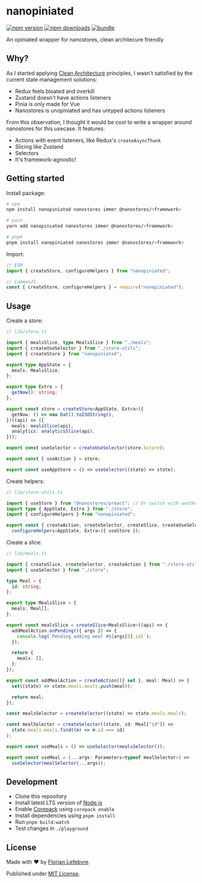 # nanopiniated

[![npm version][npm-version-src]][npm-version-href]
[![npm downloads][npm-downloads-src]][npm-downloads-href]
[![bundle][bundle-src]][bundle-href]

An opiniated wrapper for nanostores, clean architecure friendly

## Why?

As I started applying [Clean Architecture](https://blog.cleancoder.com/uncle-bob/2012/08/13/the-clean-architecture.html) principles, I wasn't satisfied by the current state management solutions:

- Redux feels bloated and overkill
- Zustand doesn't have actions listeners
- Pinia is only made for Vue
- Nanostores is unopiniated and has untyped actions listeners

From this observation, I thought it would be cool to write a wrapper around nanostores for this usecase. It features:

- Actions with event listeners, like Redux's `createAsyncThunk`
- Slicing like Zustand
- Selectors
- It's framework-agnostic!

## Getting started

Install package:

```sh
# npm
npm install nanopiniated nanostores immer @nanostores/<framework>

# yarn
yarn add nanopiniated nanostores immer @nanostores/<framework>

# pnpm
pnpm install nanopiniated nanostores immer @nanostores/<framework>
```

Import:

```js
// ESM
import { createStore, configureHelpers } from "nanopiniated";

// CommonJS
const { createStore, configureHelpers } = require("nanopiniated");
```

## Usage

Create a store:

```ts
// lib/store.ts

import { mealsSlice, type MealsSlice } from "./meals";
import { createUseSelector } from "./store-utils";
import { createStore } from "nanopiniated";

export type AppState = {
  meals: MealsSlice;
};

export type Extra = {
  getNow(): string;
};

export const store = createStore<AppState, Extra>({
  getNow: () => new Dat().toISOString(),
})((api) => ({
  meals: mealsSlice(api),
  analytics: analyticsSlice(api),
}));

export const useSelector = createUseSelector(store.$store);

export const { useAction } = store;

export const useAppStore = () => useSelector((state) => state);
```

Create helpers:

```ts
// lib/store-utils.ts

import { useStore } from "@nanostores/preact"; // Or switch with another nanostore integration
import type { AppState, Extra } from "./store";
import { configureHelpers } from "nanopiniated";

export const { createAction, createSelector, createSlice, createUseSelector } =
  configureHelpers<AppState, Extra>({ useStore });
```

Create a slice:

```ts
// lib/meals.ts

import { createSlice, createSelector, createAction } from "./store-utils";
import { useSelector } from "./store";

type Meal = {
  id: string;
};

export type MealsSlice = {
  meals: Meal[];
};

export const mealsSlice = createSlice<MealsSlice>((api) => {
  addMealAction.onPending(({ args }) => {
    console.log(`Pending adding meal #${args[0].id}`);
  });

  return {
    meals: [],
  };
});

export const addMealAction = createAction(({ set }, meal: Meal) => {
  set((state) => state.meals.meals.push(meal));

  return meal;
});

const mealsSelector = createSelector((state) => state.meals.meals);

const mealSelector = createSelector((state, id: Meal["id"]) =>
  state.meals.meals.find((m) => m.id === id)
);

export const useMeals = () => useSelector(mealsSelector());

export const useMeal = (...args: Parameters<typeof mealSelector>) =>
  useSelector(mealSelector(...args));
```

## Development

- Clone this repository
- Install latest LTS version of [Node.js](https://nodejs.org/en/)
- Enable [Corepack](https://github.com/nodejs/corepack) using `corepack enable`
- Install dependencies using `pnpm install`
- Run `pnpm build:watch`
- Test changes in `./playground`

## License

Made with ❤️ by [Florian Lefebvre](https://github.com/florian-lefebvre).

Published under [MIT License](./LICENSE).

<!-- Badges -->

[npm-version-src]: https://img.shields.io/npm/v/nanopiniated?style=flat&colorA=18181B&colorB=F0DB4F
[npm-version-href]: https://npmjs.com/package/nanopiniated
[npm-downloads-src]: https://img.shields.io/npm/dm/nanopiniated?style=flat&colorA=18181B&colorB=F0DB4F
[npm-downloads-href]: https://npmjs.com/package/nanopiniated
[bundle-src]: https://img.shields.io/bundlephobia/minzip/nanopiniated?style=flat&colorA=18181B&colorB=F0DB4F
[bundle-href]: https://bundlephobia.com/result?p=nanopiniated
